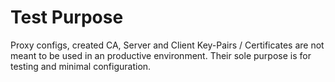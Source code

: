 # Test Purpose

Proxy configs, created CA, Server and Client Key-Pairs / Certificates are not meant to be used in an productive environment. Their sole purpose is for testing and minimal configuration.
